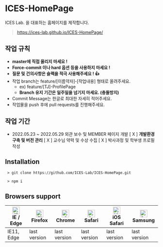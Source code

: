 # ICES-HomePage
ICES Lab. 을 대표하는 홈페이지를 제작합니다.


 > <https://ices-lab.github.io/ICES-HomePage/>


## 작업 규칙
 - **master에 직접 올리지 마세요 !**
 - **Force-commit 이나 hard 옵션 등을 사용하지 마세요 !**
 - **질문 및 건의사항은 슬랙을 적극 사용해주세요 ! :+1:**
 - 작업 branch는 feature/[이름약자]-[작업내용] 형태로 올려주세요. 
   - ex) feature/[TJ]-ProfilePage
   - **Branch 유지 기간은 일주일을 넘기지 마세요. (충돌방지)**
 - Commit Message는 한글로 최대한 자세히 적어주세요.
 - 작업물을 push 후에 pull requests를 진행해주세요.


## 작업 기간
- 2022.05.23 ~ 2022.05.29 외관 보수 및 MEMBER 페이지 개발
  [ X ] **개발환경 구축 및 버전 관리**
  [ X ] 교수님 약력 및 수상 수집
  [ X ] 박사과정 및 학부생 프로필 작성

## Installation
```
 > git clone https://github.com/ICES-Lab/ICES-HomePage.git

 > npm i
```


## Browsers support

| [<img src="https://raw.githubusercontent.com/alrra/browser-logos/master/src/edge/edge_48x48.png" alt="IE / Edge" width="24px" height="24px" />](http://godban.github.io/browsers-support-badges/)<br/>IE / Edge | [<img src="https://raw.githubusercontent.com/alrra/browser-logos/master/src/firefox/firefox_48x48.png" alt="Firefox" width="24px" height="24px" />](http://godban.github.io/browsers-support-badges/)<br/>Firefox | [<img src="https://raw.githubusercontent.com/alrra/browser-logos/master/src/chrome/chrome_48x48.png" alt="Chrome" width="24px" height="24px" />](http://godban.github.io/browsers-support-badges/)<br/>Chrome | [<img src="https://raw.githubusercontent.com/alrra/browser-logos/master/src/safari/safari_48x48.png" alt="Safari" width="24px" height="24px" />](http://godban.github.io/browsers-support-badges/)<br/>Safari | [<img src="https://raw.githubusercontent.com/alrra/browser-logos/master/src/safari-ios/safari-ios_48x48.png" alt="iOS Safari" width="24px" height="24px" />](http://godban.github.io/browsers-support-badges/)<br/>iOS Safari | [<img src="https://raw.githubusercontent.com/alrra/browser-logos/master/src/samsung-internet/samsung-internet_48x48.png" alt="Samsung" width="24px" height="24px" />](http://godban.github.io/browsers-support-badges/)<br/>Samsung |
| --------- | --------- | --------- | --------- | --------- | --------- |
| IE11, Edge| last version| last version| last version| last version| last version
